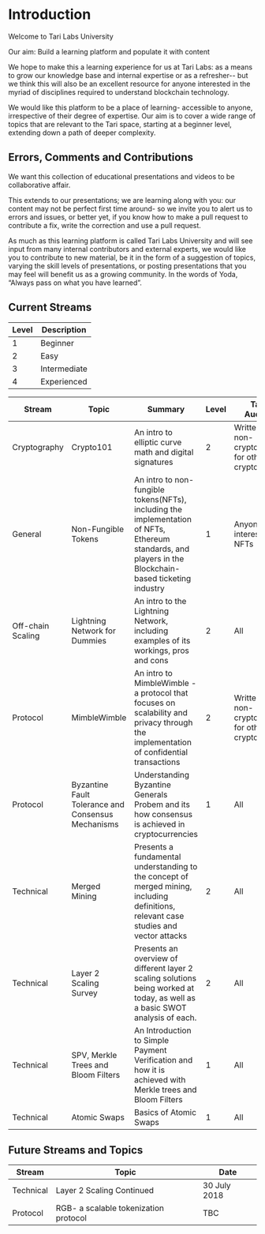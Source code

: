# Introduction 

Welcome to Tari Labs University

Our aim: Build a learning platform and populate it with content

We hope to make this a learning experience for us at Tari Labs: as a means to grow our knowledge base and internal expertise or as a refresher-- but we think this will also be an excellent resource for anyone interested in the myriad of disciplines required to understand blockchain technology.  

We would like this platform to be a place of learning- accessible to anyone, irrespective of their degree of expertise. Our aim is to cover a wide range of topics that are relevant to the Tari space, starting at a beginner level, extending down a path of deeper complexity. 

## Errors, Comments and Contributions 

We want this collection of educational presentations and videos to be collaborative affair.

This extends to our presentations; we are learning along with you: our content may not be perfect first time around- so we invite you to alert us to errors and issues, or better yet, if you know how to make a pull request to contribute a fix, write the correction and use a pull request.
 
As much as this learning platform is called Tari Labs University and will see input from many internal contributors and external experts, we would like you to contribute to new material, be it in the form of a suggestion of topics, varying the skill levels of presentations, or posting presentations that you may feel will benefit us as a growing community. In the words of Yoda, “Always pass on what you have learned”.  

## Current Streams 

Level | Description 
---- | ----
1 | Beginner 
2 | Easy 
3 | Intermediate
4 | Experienced 


Stream | Topic | Summary | Level | Target Audience | Format 
----|----|----|----|----|----
Cryptography | Crypto101 | An intro to elliptic curve math and digital signatures | 2 | Written by a non-cryptographer for other non-cryptographers | [Presentation](https://gitpitch.com/tari-labs/tari-university/master?p=crypto-1#/) 
General | Non-Fungible Tokens | An intro to non-fungible tokens(NFTs), including the implementation of NFTs, Ethereum standards, and players in the Blockchain-based ticketing industry | 1 | Anyone interested in NFTs | [Presentation](https://gitpitch.com/tari-labs/tari-university/master?p=nft-landscape-1#/) 
Off-chain Scaling | Lightning Network for Dummies | An intro to the Lightning Network, including examples of its workings, pros and cons | 2 | All | [Presentation](https://gitpitch.com/tari-labs/tari-university/master?p=LightningNetworkForDummies#/)
Protocol | MimbleWimble | An intro to MimbleWimble - a protocol that focuses on scalability and privacy through the implementation of confidential transactions | 2 | Written by a non-cryptographer for other non-cryptographers | [Presentation](https://gitpitch.com/tari-labs/tari-university/master?p=mimblewimble-1#/) 
Protocol | Byzantine Fault Tolerance and Consensus Mechanisms | Understanding Byzantine Generals Probem and its how consensus is achieved in cryptocurrencies | 1 | All | Presentation 
Technical | Merged Mining | Presents a fundamental understanding to the concept of merged mining, including definitions, relevant case studies and vector attacks | 2 | All | [Report](https://github.com/tari-labs/tari-university/blob/master/merged-mining/merged-mining-scene/MergedMiningIntroduction.md) 
 Technical | Layer 2 Scaling Survey | Presents an overview of different layer 2 scaling solutions being worked at today, as well as a basic SWOT analysis of each. | 2 | All | [Report](https://github.com/tari-labs/tari-university/blob/master/layer2scaling/layer2scaling-landscape/layer2scaling-survey.md) [Presentation](https://gitpitch.com/tari-labs/tari-university/master?p=/layer2scaling/layer2scaling-landscape#/) 
Technical | SPV, Merkle Trees and Bloom Filters | An Introduction to Simple Payment Verification and how it is achieved with Merkle trees and Bloom Filters  | 1 | All | [Presentation](https://gitpitch.com/tari-labs/tari-university/master?p=merkle-trees-and-spv-1)  
Technical | Atomic Swaps | Basics of Atomic Swaps | 1 | All |[Presentation](https://gitpitch.com/tari-labs/tari-university/master?p=AtomicSwaps#/)
 

## Future Streams and Topics 

Stream | Topic | Date
----|----| --- |
Technical | Layer 2 Scaling Continued | 30 July 2018 |
Protocol | RGB- a scalable tokenization protocol | TBC |
